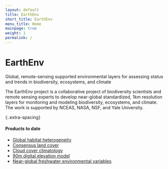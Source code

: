 ```yaml
---
layout: default
title: EarthEnv
short_title: EarthEnv
menu_title: Home
mainpage: true
weight: 1
permalink: /
---
```


<div class="jumbotron">
  <h1>EarthEnv</h1>
  <p>
    Global, remote-sensing supported environmental layers for assessing status
    and trends in biodiversity, ecosystems, and climate
  </p>
</div>


The EarthEnv project is a collaborative project of biodiversity scientists and remote sensing experts to develop near-global standardized, 1km resolution layers for monitoring and modeling biodiversity, ecosystems, and climate. The work is supported by NCEAS, NASA, NSF, and Yale University.

{:.extra-spacing}
#### Products to date

- [Global habitat heterogeneity](texture)
- [Consensus land cover](landcover)
- [Cloud cover climatology](cloud)
- [90m digital elevation model](DEM)
- [Near-global freshwater environmental variables](streams)
